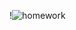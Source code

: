 
!![homework](https://user-images.githubusercontent.com/45206582/130367375-bd448187-9b20-41aa-9608-d0ae906e862a.PNG)
